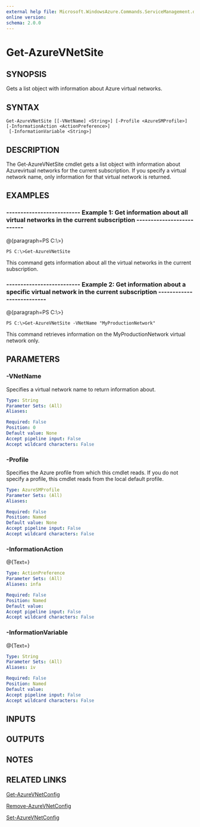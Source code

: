 ```yaml
---
external help file: Microsoft.WindowsAzure.Commands.ServiceManagement.dll-Help.xml
online version: 
schema: 2.0.0
---
```


# Get-AzureVNetSite
## SYNOPSIS
Gets a list object with information about Azure virtual networks.

## SYNTAX

```
Get-AzureVNetSite [[-VNetName] <String>] [-Profile <AzureSMProfile>] [-InformationAction <ActionPreference>]
 [-InformationVariable <String>]
```

## DESCRIPTION
The Get-AzureVNetSite cmdlet gets a list object with information about Azurevirtual networks for the current subscription.
If you specify a virtual network name, only information for that virtual network is returned.

## EXAMPLES

### --------------------------  Example 1: Get information about all virtual networks in the current subscription  --------------------------
@{paragraph=PS C:\\\>}

```
PS C:\>Get-AzureVNetSite
```

This command gets information about all the virtual networks in the current subscription.

### --------------------------  Example 2: Get information about a specific virtual network in the current subscription  --------------------------
@{paragraph=PS C:\\\>}

```
PS C:\>Get-AzureVNetSite -VNetName "MyProductionNetwork"
```

This command retrieves information on the MyProductionNetwork virtual network only.

## PARAMETERS

### -VNetName
Specifies a virtual network name to return information about.

```yaml
Type: String
Parameter Sets: (All)
Aliases: 

Required: False
Position: 0
Default value: None
Accept pipeline input: False
Accept wildcard characters: False
```

### -Profile
Specifies the Azure profile from which this cmdlet reads.
If you do not specify a profile, this cmdlet reads from the local default profile.

```yaml
Type: AzureSMProfile
Parameter Sets: (All)
Aliases: 

Required: False
Position: Named
Default value: None
Accept pipeline input: False
Accept wildcard characters: False
```

### -InformationAction
@{Text=}

```yaml
Type: ActionPreference
Parameter Sets: (All)
Aliases: infa

Required: False
Position: Named
Default value: 
Accept pipeline input: False
Accept wildcard characters: False
```

### -InformationVariable
@{Text=}

```yaml
Type: String
Parameter Sets: (All)
Aliases: iv

Required: False
Position: Named
Default value: 
Accept pipeline input: False
Accept wildcard characters: False
```

## INPUTS

## OUTPUTS

## NOTES

## RELATED LINKS

[Get-AzureVNetConfig]()

[Remove-AzureVNetConfig]()

[Set-AzureVNetConfig]()

